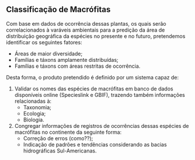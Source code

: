 ## Classificação de Macrófitas
Com base em dados de ocorrência dessas plantas, os quais serão correlacionados à varáveis ambientais para a predição da área de distribuição geográfica da espécies no presente e no futuro, pretendemos identificar os seguintes fatores: 
  
  - Áreas de maior diversidade;
  - Famílias e táxons amplamente distribuídas;
  - Famílias e táxons com áreas restritas de ocorrência. 

Desta forma, o produto pretendido é definido por um sistema capaz de: 
  
  1) Validar os nomes das espécies de macrófitas em banco de dados disponíveis online (Specieslink e GBIF), trazendo também informações relacionadas à:
      - Taxonomia;
      - Ecologia;
      - Biologia.
  2) Congregar informações de registros de ocorrências dessas espécies de macrófitas no continente da seguinte forma:
      - Correção de erros (como??);
      - Indicação de padrões e tendências considerando as bacias hidrográficas Sul-Americanas. 